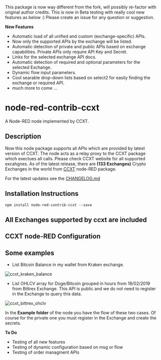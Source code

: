 
This package is now way different from the fork, will possibly re-factor with original author credits.
This is now in Beta testing with really cool new features as below :)
Please create an issue for any question or suggestion.

**New Features**

- Automatic load of all unified and custom (exchange-specific) APIs.
- Now only the supported APIs by the exchange will be listed.
- Automatic detection of private and public APIs based on exchange capabilities. Private APIs only require API Key and Secret.
- Links for the selected exchange API docs.
- Automatic detection of required and optional parameters for the selected Exchange.
- Dynamic flow input parameters.
- Cool searable drop-down lists based on select2 for easily finding the exchange or required API.
- much more to come ...

# node-red-contrib-ccxt

A Node-RED node implemented by CCXT.

## Description

Now this node package supports all APIs which are provided by latest version of CCXT. The node acts as a relay proxy to the CCXT package which exectues all calls.
Please check CCXT website for all supported excahgnes.
As of the latest release, there are **(133 Exchanges)** Crypto Exchanges in the world from [CCXT](https://github.com/ccxt/ccxt) node-RED package.

For the latest updates see the [CHANGELOG.md](https://github.com/masalinas/node-red-contrib-ccxt/blob/master/CHANGELOG.md)

## Installation Instructions

```
npm install node-red-contrib-ccxt --save
```

## All Exchanges supported by ccxt are included

## CCXT node-RED Configuration

## Some examples

- List Bitcoin Balance in my wallet from Kraken exchange.

![ccxt_kraken_balance](https://user-images.githubusercontent.com/1216181/53039001-5ea66e80-347e-11e9-87c1-61bdf474ecf8.png)

- List OHLCV array for Doge/Bitcoin grouped in hours from 18/02/2019 from Bittrex Exchange. This API is public and we do not need to register in the Exchange to query this data.

![ccxt_bittrex_ohclv](https://user-images.githubusercontent.com/1216181/53039005-62d28c00-347e-11e9-936d-210b6c9f50a7.png)

In the **Example folder** of the node you have the flow of these two cases. Of course for the private one you must register in the Exchange and create the secrets.

**To Do**

- Testing of all new features
- Testing of dynamic configuration based on msg or flow
- Testing of order managment APIs
